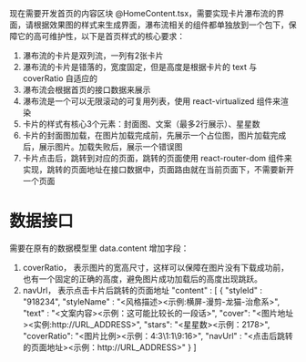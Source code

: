 现在需要开发首页的内容区块 @HomeContent.tsx，需要实现卡片瀑布流的界面，请根据效果图的样式来生成界面，瀑布流相关的组件都单独放到一个包下，保障它的高可维护性，以下是首页样式的核心要求：
1. 瀑布流的卡片是双列流，一列有2张卡片
2. 瀑布流的卡片是错落的，宽度固定，但是高度是根据卡片的 text 与 coverRatio 自适应的
3. 瀑布流会根据首页的接口数据来展示
4. 瀑布流是一个可以无限滚动的可复用列表，使用 react-virtualized 组件来渲染
5. 卡片的样式有核心3个元素：封面图、文案（最多2行展示）、星星数
6. 卡片的封面图加载，在图片加载完成前，先展示一个占位图，图片加载完成后，展示图片。加载失败后，展示一个错误图
7. 卡片点击后，跳转到对应的页面，跳转的页面使用 react-router-dom 组件来实现，跳转的页面地址在接口数据中，页面路由就在当前页面下，不需要新开一个页面


# 数据接口
需要在原有的数据模型里 data.content 增加字段：
1.  coverRatio， 表示图片的宽高尺寸，这样可以保障在图片没有下载成功前，也有一个固定的正确的高度，避免图片成功加载后的高度出现跳跃。
2. navUrl， 表示点击卡片后跳转的页面地址
 "content" : [
        {
            "styleId" : "918234",
            "styleName" : "<风格描述><示例:横屏-漫剪-龙猫-治愈系>",
            "text" : "<文案内容><示例：这可能比较长的一段话>",
            "cover": "<图片地址><实例:http://URL_ADDRESS>",
            "stars": "<星星数><示例：2178>",
            "coverRatio": "<图片比例><示例：4:3\1:1\9:16>",
            "navUrl" : "<点击后跳转的页面地址><示例：http://URL_ADDRESS>"
        }
    ]
